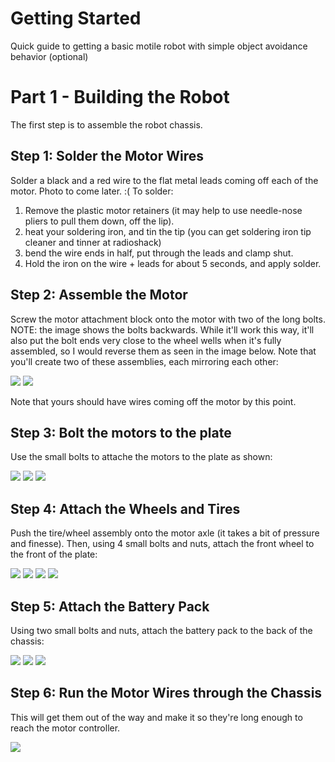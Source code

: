 # Getting Started
Quick guide to getting a basic motile robot with simple object avoidance behavior (optional)

# Part 1 - Building the Robot
The first step is to assemble the robot chassis.

## Step 1: Solder the Motor Wires

Solder a black and a red wire to the flat metal leads coming off each of the motor. Photo to come later. :( To solder:

 1. Remove the plastic motor retainers (it may help to use needle-nose pliers to pull them down, off the lip).
 2. heat your soldering iron, and tin the tip (you can get soldering iron tip cleaner and tinner at radioshack) 
 3. bend the wire ends in half, put through the leads and clamp shut. 
 4. Hold the iron on the wire + leads for about 5 seconds, and apply solder.

## Step 2: Assemble the Motor

Screw the motor attachment block onto the motor with two of the long bolts. NOTE: the image shows the bolts backwards. While it'll work this way, it'll also put the bolt ends very close to the wheel wells when it's fully assembled, so I would reverse them as seen in the image below. Note that you'll create two of these assemblies, each mirroring each other:

![](https://github.com/xamarin/Xamarin.Robotics/blob/master/Getting%20Started/Images/02.jpg?raw=true)
![](https://github.com/xamarin/Xamarin.Robotics/blob/master/Getting%20Started/Images/02.jpg?raw=true)

Note that yours should have wires coming off the motor by this point.

## Step 3: Bolt the motors to the plate

Use the small bolts to attache the motors to the plate as shown:

![](https://github.com/xamarin/Xamarin.Robotics/blob/master/Getting%20Started/Images/03.jpg)
![](https://github.com/xamarin/Xamarin.Robotics/blob/master/Getting%20Started/Images/04.jpg)
![](https://github.com/xamarin/Xamarin.Robotics/blob/master/Getting%20Started/Images/05.jpg)

## Step 4: Attach the Wheels and Tires

Push the tire/wheel assembly onto the motor axle (it takes a bit of pressure and finesse). Then, using 4 small bolts and nuts, attach the front wheel to the front of the plate:

![](https://github.com/xamarin/Xamarin.Robotics/blob/master/Getting%20Started/Images/06.jpg)
![](https://github.com/xamarin/Xamarin.Robotics/blob/master/Getting%20Started/Images/07.jpg)
![](https://github.com/xamarin/Xamarin.Robotics/blob/master/Getting%20Started/Images/08.jpg)
![](https://github.com/xamarin/Xamarin.Robotics/blob/master/Getting%20Started/Images/09.jpg)

## Step 5: Attach the Battery Pack

Using two small bolts and nuts, attach the battery pack to the back of the chassis:

![](https://github.com/xamarin/Xamarin.Robotics/blob/master/Getting%20Started/Images/10.jpg)
![](https://github.com/xamarin/Xamarin.Robotics/blob/master/Getting%20Started/Images/11.jpg)
![](https://github.com/xamarin/Xamarin.Robotics/blob/master/Getting%20Started/Images/12.jpg)

## Step 6: Run the Motor Wires through the Chassis

This will get them out of the way and make it so they're long enough to reach the motor controller.

![](https://github.com/xamarin/Xamarin.Robotics/blob/master/Getting%20Started/Images/13.jpeg)

